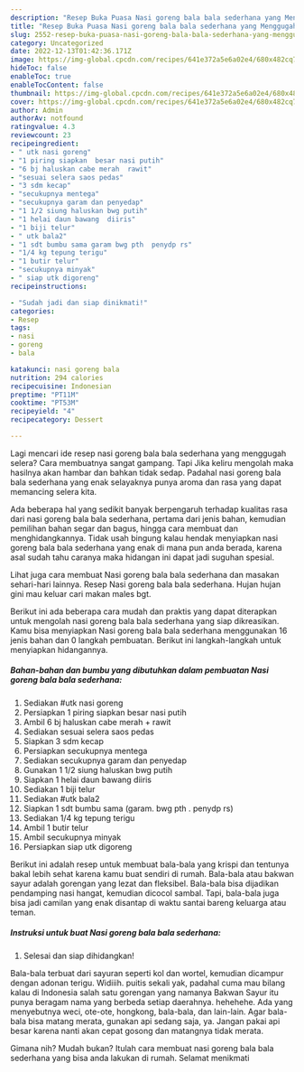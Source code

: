 ```yaml
---
description: "Resep Buka Puasa Nasi goreng bala bala sederhana yang Menggugah Selera"
title: "Resep Buka Puasa Nasi goreng bala bala sederhana yang Menggugah Selera"
slug: 2552-resep-buka-puasa-nasi-goreng-bala-bala-sederhana-yang-menggugah-selera
category: Uncategorized
date: 2022-12-13T01:42:36.171Z
image: https://img-global.cpcdn.com/recipes/641e372a5e6a02e4/680x482cq70/nasi-goreng-bala-bala-sederhana-foto-resep-utama.jpg
hideToc: false
enableToc: true
enableTocContent: false
thumbnail: https://img-global.cpcdn.com/recipes/641e372a5e6a02e4/680x482cq70/nasi-goreng-bala-bala-sederhana-foto-resep-utama.jpg
cover: https://img-global.cpcdn.com/recipes/641e372a5e6a02e4/680x482cq70/nasi-goreng-bala-bala-sederhana-foto-resep-utama.jpg
author: Admin
authorAv: notfound
ratingvalue: 4.3
reviewcount: 23
recipeingredient:
- " utk nasi goreng"
- "1 piring siapkan  besar nasi putih"
- "6 bj haluskan cabe merah  rawit"
- "sesuai selera saos pedas"
- "3 sdm kecap"
- "secukupnya mentega"
- "secukupnya garam dan penyedap"
- "1 1/2 siung haluskan bwg putih"
- "1 helai daun bawang  diiris"
- "1 biji telur"
- " utk bala2"
- "1 sdt bumbu sama garam bwg pth  penydp rs"
- "1/4 kg tepung terigu"
- "1 butir telur"
- "secukupnya minyak"
- " siap utk digoreng"
recipeinstructions:

- "Sudah jadi dan siap dinikmati!"
categories:
- Resep
tags:
- nasi
- goreng
- bala

katakunci: nasi goreng bala 
nutrition: 294 calories
recipecuisine: Indonesian
preptime: "PT11M"
cooktime: "PT53M"
recipeyield: "4"
recipecategory: Dessert

---
```



Lagi mencari ide resep nasi goreng bala bala sederhana yang menggugah selera? Cara membuatnya sangat gampang. Tapi Jika keliru mengolah maka hasilnya akan hambar dan bahkan tidak sedap. Padahal nasi goreng bala bala sederhana yang enak selayaknya punya aroma dan rasa yang dapat memancing selera kita.


Ada beberapa hal yang sedikit banyak berpengaruh terhadap kualitas rasa dari nasi goreng bala bala sederhana, pertama dari jenis bahan, kemudian pemilihan bahan segar dan bagus, hingga cara membuat dan menghidangkannya. Tidak usah bingung kalau hendak menyiapkan nasi goreng bala bala sederhana yang enak di mana pun anda berada, karena asal sudah tahu caranya maka hidangan ini dapat jadi suguhan spesial.

Lihat juga cara membuat Nasi goreng bala bala sederhana dan masakan sehari-hari lainnya. Resep Nasi goreng bala bala sederhana. Hujan hujan gini mau keluar cari makan males bgt.


Berikut ini ada beberapa cara mudah dan praktis yang dapat diterapkan untuk mengolah nasi goreng bala bala sederhana yang siap dikreasikan. Kamu bisa menyiapkan Nasi goreng bala bala sederhana menggunakan 16 jenis bahan dan 0 langkah pembuatan. Berikut ini langkah-langkah untuk menyiapkan hidangannya.

<!--inarticleads1-->

##### Bahan-bahan dan bumbu yang dibutuhkan dalam pembuatan Nasi goreng bala bala sederhana:

1. Sediakan  #utk nasi goreng
1. Persiapkan 1 piring siapkan  besar nasi putih
1. Ambil 6 bj haluskan cabe merah + rawit
1. Sediakan sesuai selera saos pedas
1. Siapkan 3 sdm kecap
1. Persiapkan secukupnya mentega
1. Sediakan secukupnya garam dan penyedap
1. Gunakan 1 1/2 siung haluskan bwg putih
1. Siapkan 1 helai daun bawang  diiris
1. Sediakan 1 biji telur
1. Sediakan  #utk bala2
1. Siapkan 1 sdt bumbu sama (garam. bwg pth . penydp rs)
1. Sediakan 1/4 kg tepung terigu
1. Ambil 1 butir telur
1. Ambil secukupnya minyak
1. Persiapkan  siap utk digoreng


Berikut ini adalah resep untuk membuat bala-bala yang krispi dan tentunya bakal lebih sehat karena kamu buat sendiri di rumah. Bala-bala atau bakwan sayur adalah gorengan yang lezat dan fleksibel. Bala-bala bisa dijadikan pendamping nasi hangat, kemudian dicocol sambal. Tapi, bala-bala juga bisa jadi camilan yang enak disantap di waktu santai bareng keluarga atau teman. 

<!--inarticleads2-->

##### Instruksi untuk buat Nasi goreng bala bala sederhana:


1. Selesai dan siap dihidangkan!

Bala-bala terbuat dari sayuran seperti kol dan wortel, kemudian dicampur dengan adonan terigu. Widiiih. puitis sekali yak, padahal cuma mau bilang kalau di Indonesia salah satu gorengan yang namanya Bakwan Sayur itu punya beragam nama yang berbeda setiap daerahnya. hehehehe. Ada yang menyebutnya weci, ote-ote, hongkong, bala-bala, dan lain-lain. Agar bala-bala bisa matang merata, gunakan api sedang saja, ya. Jangan pakai api besar karena nanti akan cepat gosong dan matangnya tidak merata. 

Gimana nih? Mudah bukan? Itulah cara membuat nasi goreng bala bala sederhana yang bisa anda lakukan di rumah. Selamat menikmati

